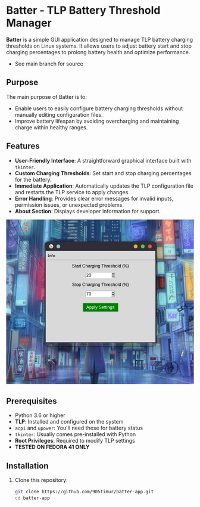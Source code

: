 # Batter - TLP Battery Threshold Manager

**Batter** is a simple GUI application designed to manage TLP battery charging thresholds on Linux systems. It allows users to adjust battery start and stop charging percentages to prolong battery health and optimize performance.

- See main branch for source

## Purpose

The main purpose of Batter is to:
- Enable users to easily configure battery charging thresholds without manually editing configuration files.
- Improve battery lifespan by avoiding overcharging and maintaining charge within healthy ranges.

## Features

- **User-Friendly Interface**: A straightforward graphical interface built with `tkinter`.
- **Custom Charging Thresholds**: Set start and stop charging percentages for the battery.
- **Immediate Application**: Automatically updates the TLP configuration file and restarts the TLP service to apply changes.
- **Error Handling**: Provides clear error messages for invalid inputs, permission issues, or unexpected problems.
- **About Section**: Displays developer information for support.

![Batter Interface](interface.png)


## Prerequisites

- Python 3.6 or higher
- **TLP**: Installed and configured on the system
- `acpi` and `upower`: You'll need these for battery status
- `tkinter`: Usually comes pre-installed with Python
- **Root Privileges**: Required to modify TLP settings
- **TESTED ON FEDORA 41 ONLY**

## Installation

1. Clone this repository:
   ```bash
   git clone https://github.com/905timur/batter-app.git
   cd batter-app
